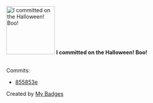 <img src="https://my-badges.github.io/my-badges/spooky-commit.png" alt="I committed on the Halloween! Boo!" title="I committed on the Halloween! Boo!" width="128">
<strong>I committed on the Halloween! Boo!</strong>
<br><br>

Commits:

- <a href="https://github.com/JarredAllen/dotfiles/commit/855853e87aaaaa511825b461a46a4bd355b57d56">855853e</a>


Created by <a href="https://github.com/my-badges/my-badges">My Badges</a>
